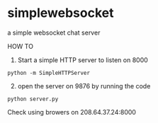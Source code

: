 simplewebsocket
===============

a simple websocket chat server

HOW TO
1. Start a simple HTTP server to listen on 8000
```
python -m SimpleHTTPServer
```
2. open the server on 9876 by running the code
```
python server.py
```
Check using browers on 208.64.37.24:8000

